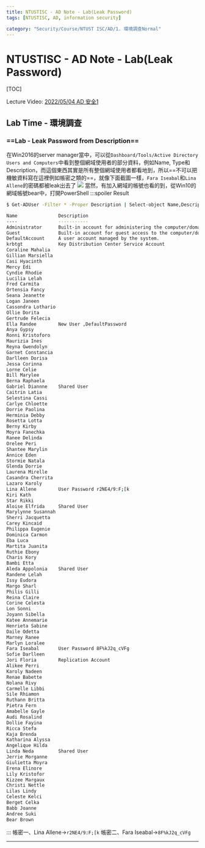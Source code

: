 ```yaml
---
title: NTUSTISC - AD Note - Lab(Leak Password)
tags: [NTUSTISC, AD, information security]

category: "Security/Course/NTUST ISC/AD/1. 環境調查Normal"
---
```


# NTUSTISC - AD Note - Lab(Leak Password)
[TOC]

Lecture Video: [2022/05/04 AD 安全1](https://youtu.be/Cv2gNQkDM8Q?si=SycYwgWohlu97dc3)

## Lab Time - 環境調查

### ==Lab - Leak Password from Description==
在Win2016的server manager當中，可以從`Dashboard/Tools/Active Directory Users and Computers`中看到整個網域使用者的部分資料，例如Name, Type和Description，而這個東西其實是所有整個網域使用者都看地到，所以==不可以把機敏資料寫在這裡例如帳密之類的==，就像下面截圖一樣，`Fara Iseabal`和`Lina Allene`的密碼都被leak出去了
![](https://hackmd.io/_uploads/HktYdvUTh.png)
當然，有加入網域的帳號也看的到，從Win10的網域帳號bear中，打開PowerShell
:::spoiler Result
```bash
$ Get-ADUser -Filter * -Proper Description | Select-object Name,Description

Name               Description
----               -----------
Administrator      Built-in account for administering the computer/domain
Guest              Built-in account for guest access to the computer/domain
DefaultAccount     A user account managed by the system.
krbtgt             Key Distribution Center Service Account
Coraline Mahalia
Gillian Marsiella
Casi Hyacinth
Mercy Edi
Cyndie Rhodie
Lucilia Lelah
Fred Carmita
Ortensia Fancy
Seana Jeanette
Logan Janeen
Cassondra Lothario
Ollie Dorita
Gertrude Felecia
Ella Randee        New User ,DefaultPassword
Anya Gypsy
Ronni Kristoforo
Maurizia Ines
Reyna Gwendolyn
Garnet Constancia
Darlleen Dorisa
Jessa Corinna
Lorne Celie
Bill Marylee
Berna Raphaela
Gabriel Diannne    Shared User
Caitrin Latia
Selestina Cassi
Carlye Chloette
Dorrie Paolina
Herminia Debby
Rosetta Lotta
Berny Kirby
Moyra Fanechka
Ranee Delinda
Orelee Peri
Shantee Marylin
Annice Eden
Stormie Natala
Glenda Dorrie
Laurena Mirelle
Casandra Cherrita
Lazaro Karoly
Lina Allene        User Password r2NE4/9:F;[k
Kiri Kath
Star Rikki
Aloise Elfrida     Shared User
Marylynne Susannah
Sherri Jacquetta
Carey Kincaid
Philippa Eugenie
Dominica Carmon
Eba Luca
Martita Juanita
Ruthie Ebony
Charis Kory
Bambi Etta
Aleda Appolonia    Shared User
Randene Lelah
Issy Eudora
Margo Sharl
Philis Gilli
Reina Claire
Corine Celesta
Lon Sonni
Joyann Sibella
Katee Annemarie
Henrieta Sabine
Daile Odetta
Marney Ranee
Marlyn Loralee
Fara Iseabal       User Password 8F%kJ2q_cVFg
Sofie Darlleen
Jori Floria        Replication Account
Alikee Perri
Karoly Nadeen
Renae Babette
Nolana Rivy
Carmelle Libbi
Sile Rhiamon
Ruthann Britta
Pietra Fern
Amabelle Gayle
Audi Rosalind
Dollie Fayina
Ricca Stefa
Kaja Brenda
Katharina Alyssa
Angelique Hilda
Linda Neda         Shared User
Jerrie Morganne
Giulietta Moyra
Erena Elinore
Lily Kristofor
Kizzee Margaux
Christi Nettle
Lilas Lindy
Celeste Kelci
Berget Celka
Babb Joanne
Andree Suki
Bear Brown
```
:::
帳密一、Lina Allene$\to$`r2NE4/9:F;[k`
帳密二、Fara Iseabal$\to$`8F%kJ2q_cVFg`

---
